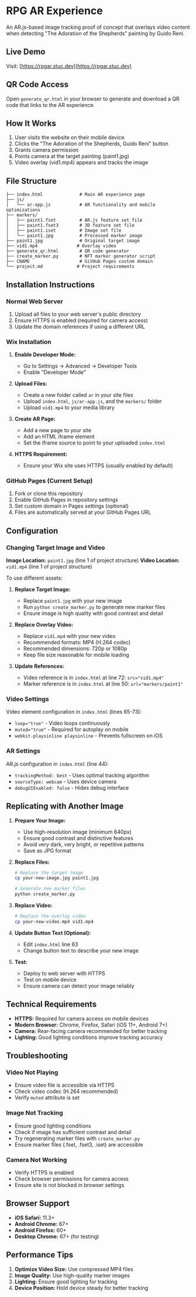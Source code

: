 # RPG AR Experience

An AR.js-based image tracking proof of concept that overlays video content when detecting "The Adoration of the Shepherds" painting by Guido Reni.

## Live Demo

Visit: [https://rpgar.stuc.dev](https://rpgar.stuc.dev)

## QR Code Access

Open `generate_qr.html` in your browser to generate and download a QR code that links to the AR experience.

## How It Works

1. User visits the website on their mobile device
2. Clicks the "The Adoration of the Shepherds, Guido Reni" button
3. Grants camera permission
4. Points camera at the target painting (paint1.jpg)
5. Video overlay (vid1.mp4) appears and tracks the image

## File Structure

```
├── index.html              # Main AR experience page
├── js/
│   └── ar-app.js           # AR functionality and mobile optimizations
├── markers/
│   ├── paint1.fset         # AR.js feature set file
│   ├── paint1.fset3        # 3D feature set file
│   ├── paint1.iset         # Image set file
│   └── paint1.jpg          # Processed marker image
├── paint1.jpg              # Original target image
├── vid1.mp4               # Overlay video
├── generate_qr.html        # QR code generator
├── create_marker.py        # NFT marker generator script
├── CNAME                   # GitHub Pages custom domain
└── project.md             # Project requirements
```

## Installation Instructions

### Normal Web Server

1. Upload all files to your web server's public directory
2. Ensure HTTPS is enabled (required for camera access)
3. Update the domain references if using a different URL

### Wix Installation

1. **Enable Developer Mode:**
   - Go to Settings → Advanced → Developer Tools
   - Enable "Developer Mode"

2. **Upload Files:**
   - Create a new folder called `ar` in your site files
   - Upload `index.html`, `js/ar-app.js`, and the `markers/` folder
   - Upload `vid1.mp4` to your media library

3. **Create AR Page:**
   - Add a new page to your site
   - Add an HTML iframe element
   - Set the iframe source to point to your uploaded `index.html`

4. **HTTPS Requirement:**
   - Ensure your Wix site uses HTTPS (usually enabled by default)

### GitHub Pages (Current Setup)

1. Fork or clone this repository
2. Enable GitHub Pages in repository settings
3. Set custom domain in Pages settings (optional)
4. Files are automatically served at your GitHub Pages URL

## Configuration

### Changing Target Image and Video

**Image Location:** `paint1.jpg` (line 1 of project structure)
**Video Location:** `vid1.mp4` (line 1 of project structure)

To use different assets:

1. **Replace Target Image:**
   - Replace `paint1.jpg` with your new image
   - Run `python create_marker.py` to generate new marker files
   - Ensure image is high quality with good contrast and detail

2. **Replace Overlay Video:**
   - Replace `vid1.mp4` with your new video
   - Recommended formats: MP4 (H.264 codec)
   - Recommended dimensions: 720p or 1080p
   - Keep file size reasonable for mobile loading

3. **Update References:**
   - Video reference is in `index.html` at line 72: `src="vid1.mp4"`
   - Marker reference is in `index.html` at line 50: `url="markers/paint1"`

### Video Settings

Video element configuration in `index.html` (lines 65-73):
- `loop="true"` - Video loops continuously
- `muted="true"` - Required for autoplay on mobile
- `webkit-playsinline playsinline` - Prevents fullscreen on iOS

### AR Settings

AR.js configuration in `index.html` (line 44):
- `trackingMethod: best` - Uses optimal tracking algorithm
- `sourceType: webcam` - Uses device camera
- `debugUIEnabled: false` - Hides debug interface

## Replicating with Another Image

1. **Prepare Your Image:**
   - Use high-resolution image (minimum 640px)
   - Ensure good contrast and distinctive features
   - Avoid very dark, very bright, or repetitive patterns
   - Save as JPG format

2. **Replace Files:**
   ```bash
   # Replace the target image
   cp your-new-image.jpg paint1.jpg
   
   # Generate new marker files
   python create_marker.py
   ```

3. **Replace Video:**
   ```bash
   # Replace the overlay video
   cp your-new-video.mp4 vid1.mp4
   ```

4. **Update Button Text (Optional):**
   - Edit `index.html` line 63
   - Change button text to describe your new image

5. **Test:**
   - Deploy to web server with HTTPS
   - Test on mobile device
   - Ensure camera can detect your image reliably

## Technical Requirements

- **HTTPS:** Required for camera access on mobile devices
- **Modern Browser:** Chrome, Firefox, Safari (iOS 11+, Android 7+)
- **Camera:** Rear-facing camera recommended for better tracking
- **Lighting:** Good lighting conditions improve tracking accuracy

## Troubleshooting

### Video Not Playing
- Ensure video file is accessible via HTTPS
- Check video codec (H.264 recommended)
- Verify `muted` attribute is set

### Image Not Tracking
- Ensure good lighting conditions
- Check if image has sufficient contrast and detail
- Try regenerating marker files with `create_marker.py`
- Ensure marker files (.fset, .fset3, .iset) are accessible

### Camera Not Working
- Verify HTTPS is enabled
- Check browser permissions for camera access
- Ensure site is not blocked in browser settings

## Browser Support

- **iOS Safari:** 11.3+
- **Android Chrome:** 67+
- **Android Firefox:** 60+
- **Desktop Chrome:** 67+ (for testing)

## Performance Tips

1. **Optimize Video Size:** Use compressed MP4 files
2. **Image Quality:** Use high-quality marker images
3. **Lighting:** Ensure good lighting for tracking
4. **Device Position:** Hold device steady for better tracking